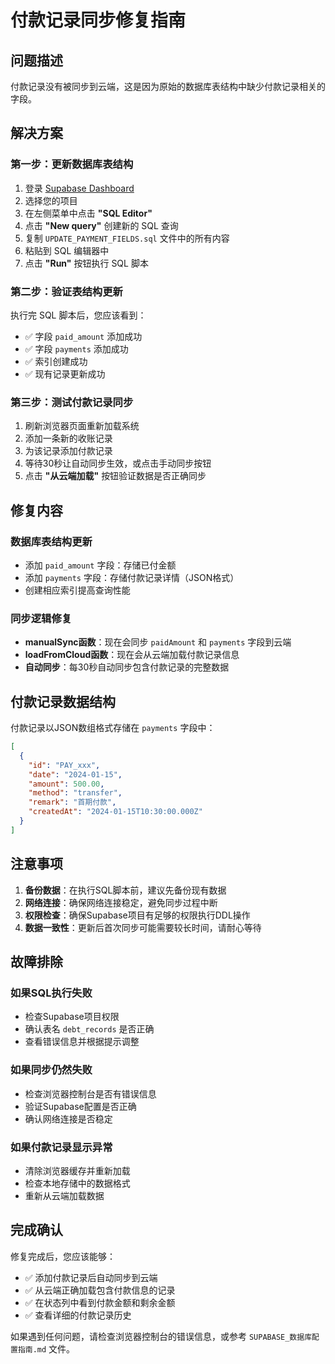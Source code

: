 # 付款记录同步修复指南

## 问题描述
付款记录没有被同步到云端，这是因为原始的数据库表结构中缺少付款记录相关的字段。

## 解决方案

### 第一步：更新数据库表结构
1. 登录 [Supabase Dashboard](https://app.supabase.com)
2. 选择您的项目
3. 在左侧菜单中点击 **"SQL Editor"**
4. 点击 **"New query"** 创建新的 SQL 查询
5. 复制 `UPDATE_PAYMENT_FIELDS.sql` 文件中的所有内容
6. 粘贴到 SQL 编辑器中
7. 点击 **"Run"** 按钮执行 SQL 脚本

### 第二步：验证表结构更新
执行完 SQL 脚本后，您应该看到：
- ✅ 字段 `paid_amount` 添加成功
- ✅ 字段 `payments` 添加成功
- ✅ 索引创建成功
- ✅ 现有记录更新成功

### 第三步：测试付款记录同步
1. 刷新浏览器页面重新加载系统
2. 添加一条新的收账记录
3. 为该记录添加付款记录
4. 等待30秒让自动同步生效，或点击手动同步按钮
5. 点击 **"从云端加载"** 按钮验证数据是否正确同步

## 修复内容

### 数据库表结构更新
- 添加 `paid_amount` 字段：存储已付金额
- 添加 `payments` 字段：存储付款记录详情（JSON格式）
- 创建相应索引提高查询性能

### 同步逻辑修复
- **manualSync函数**：现在会同步 `paidAmount` 和 `payments` 字段到云端
- **loadFromCloud函数**：现在会从云端加载付款记录信息
- **自动同步**：每30秒自动同步包含付款记录的完整数据

## 付款记录数据结构

付款记录以JSON数组格式存储在 `payments` 字段中：
```json
[
  {
    "id": "PAY_xxx",
    "date": "2024-01-15",
    "amount": 500.00,
    "method": "transfer",
    "remark": "首期付款",
    "createdAt": "2024-01-15T10:30:00.000Z"
  }
]
```

## 注意事项

1. **备份数据**：在执行SQL脚本前，建议先备份现有数据
2. **网络连接**：确保网络连接稳定，避免同步过程中断
3. **权限检查**：确保Supabase项目有足够的权限执行DDL操作
4. **数据一致性**：更新后首次同步可能需要较长时间，请耐心等待

## 故障排除

### 如果SQL执行失败
- 检查Supabase项目权限
- 确认表名 `debt_records` 是否正确
- 查看错误信息并根据提示调整

### 如果同步仍然失败
- 检查浏览器控制台是否有错误信息
- 验证Supabase配置是否正确
- 确认网络连接是否稳定

### 如果付款记录显示异常
- 清除浏览器缓存并重新加载
- 检查本地存储中的数据格式
- 重新从云端加载数据

## 完成确认

修复完成后，您应该能够：
- ✅ 添加付款记录后自动同步到云端
- ✅ 从云端正确加载包含付款信息的记录
- ✅ 在状态列中看到付款金额和剩余金额
- ✅ 查看详细的付款记录历史

如果遇到任何问题，请检查浏览器控制台的错误信息，或参考 `SUPABASE_数据库配置指南.md` 文件。